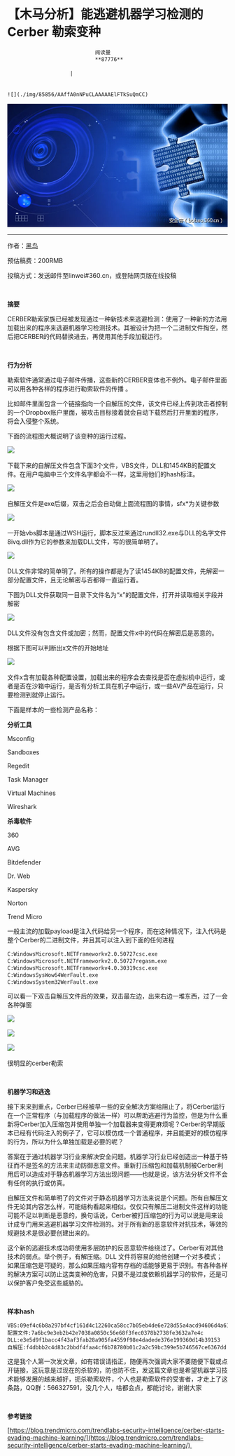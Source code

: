 
# 【木马分析】能逃避机器学习检测的 Cerber 勒索变种


                                阅读量   
                                **87776**
                            
                        |
                        
                                                                                                                                    ![](./img/85856/AAffA0nNPuCLAAAAAElFTkSuQmCC)
                                                                                            



**[![](./img/85856/t0181feb58a3b4fc993.jpg)](./img/85856/t0181feb58a3b4fc993.jpg)**

****

作者：[黑鸟](http://bobao.360.cn/member/contribute?uid=2730021436)

预估稿费：200RMB

投稿方式：发送邮件至linwei#360.cn，或登陆网页版在线投稿

**<br>**

**摘要**

CERBER勒索家族已经被发现通过一种新技术来逃避检测：使用了一种新的方法用加载出来的程序来逃避机器学习检测技术。其被设计为把一个二进制文件掏空，然后把CERBER的代码替换进去，再使用其他手段加载运行。

<br>

**行为分析**

勒索软件通常通过电子邮件传播，这些新的CERBER变体也不例外。电子邮件里面可以用各种各样的程序进行勒索软件的传播 。

比如邮件里面包含一个链接指向一个自解压的文件，该文件已经上传到攻击者控制的一个Dropbox账户里面，被攻击目标接着就会自动下载然后打开里面的程序，将会入侵整个系统。

下面的流程图大概说明了该变种的运行过程。

[![](./img/85856/AAffA0nNPuCLAAAAAElFTkSuQmCC)](https://p4.ssl.qhimg.com/t01d78e932e046185ef.jpg)

下载下来的自解压文件包含下面3个文件，VBS文件，DLL和1454KB的配置文件。在用户电脑中三个文件名字都会不一样，这里用他们的hash标注。<br>

[![](./img/85856/AAffA0nNPuCLAAAAAElFTkSuQmCC)](https://p5.ssl.qhimg.com/t012bbbc7bd235da3ff.jpg)

自解压文件是exe后缀，双击之后会自动做上面流程图的事情，sfx*为关键参数

[![](./img/85856/AAffA0nNPuCLAAAAAElFTkSuQmCC)](https://p4.ssl.qhimg.com/t01fd6d68fc9f46eba6.jpg)

一开始vbs脚本是通过WSH运行，脚本反过来通过rundll32.exe与DLL的名字文件8ivq.dll作为它的参数来加载DLL文件，写的很简单明了。

[![](./img/85856/AAffA0nNPuCLAAAAAElFTkSuQmCC)](https://p3.ssl.qhimg.com/t01d5cf572e09adc6e9.jpg)

DLL文件非常的简单明了。所有的操作都是为了读1454KB的配置文件，先解密一部分配置文件，且无论解密与否都得一直运行着。

下图为DLL文件获取同一目录下文件名为“x”的配置文件，打开并读取相关字段并解密

[![](./img/85856/AAffA0nNPuCLAAAAAElFTkSuQmCC)](https://p3.ssl.qhimg.com/t01d421b18166b5ad67.jpg)

DLL文件没有包含文件或加密；然而，配置文件x中的代码在解密后是恶意的。

根据下图可以判断出x文件的开始地址

[![](./img/85856/AAffA0nNPuCLAAAAAElFTkSuQmCC)](https://p3.ssl.qhimg.com/t016c4f8879ca8a2550.jpg)

文件x含有加载各种配置设置，加载出来的程序会去查找是否在虚拟机中运行，或者是否在沙箱中运行，是否有分析工具在机子中运行，或一些AV产品在运行，只要检测到就停止运行。

下面是样本的一些检测产品名称：

**分析工具**

Msconfig

Sandboxes

Regedit

Task Manager

Virtual Machines

Wireshark

**杀毒软件**

360

AVG

Bitdefender

Dr. Web

Kaspersky

Norton

Trend Micro

一般主流的加载payload是注入代码给另一个程序，而在这种情况下，注入代码是整个Cerber的二进制文件，并且其可以注入到下面的任何进程



```
C:WindowsMicrosoft.NETFrameworkv2.0.50727csc.exe
C:WindowsMicrosoft.NETFrameworkv2.0.50727regasm.exe
C:WindowsMicrosoft.NETFrameworkv4.0.30319csc.exe
C:WindowsSysWow64WerFault.exe
C:WindowsSystem32WerFault.exe
```

可以看一下双击自解压文件后的效果，双击最左边，出来右边一堆东西，过了一会各种弹窗

[![](./img/85856/AAffA0nNPuCLAAAAAElFTkSuQmCC)](https://p4.ssl.qhimg.com/t012e76f8a6474711ff.jpg)

[![](./img/85856/AAffA0nNPuCLAAAAAElFTkSuQmCC)](https://p3.ssl.qhimg.com/t01a1a7d6d08c67a99a.jpg)

[![](./img/85856/AAffA0nNPuCLAAAAAElFTkSuQmCC)](https://p0.ssl.qhimg.com/t018fd09c59f10a10cf.jpg)

很明显的cerber勒索

<br>

**机器学习和逃逸**

接下来来到重点，Cerber已经被早一些的安全解决方案给阻止了，将Cerber运行在一个正常程序（与加载程序的做法一样）可以帮助逃避行为监控，但是为什么重新将Cerber加入压缩包并使用单独一个加载器来变得更麻烦呢？Cerber的早期版本已经有代码注入的例子了，它可以模仿成一个普通程序，并且能更好的模仿程序的行为，所以为什么单独加载是必要的呢？

答案在于通过机器学习行业来解决安全问题。机器学习行业已经创造出一种基于特征而不是签名的方法来主动防御恶意文件。重新打压缩包和加载机制被Cerber利用后可以造成对于静态机器学习方法出现问题——也就是说，该方法分析文件不会有任何的执行或仿真。

自解压文件和简单明了的文件对于静态机器学习方法来说是个问题。所有自解压文件无论其内容怎么样，可能结构看起来相似。仅仅只有解压二进制文件这样的功能可能不足以判断是恶意的，换句话说，Cerber被打压缩包的行为可以说是用来设计成专门用来逃避机器学习文件检测的。对于所有新的恶意软件对抗技术，等效的规避技术是很必要创建出来的。

这个新的逃避技术成功将使用多层防护的反恶意软件给绕过了。Cerber有对其他技术的弱点。举个例子，有解压缩。DLL 文件将容易的给他创建一个对多模式；如果压缩包是可疑的，那么如果压缩内容有存档的话能够更易于识别。有各种各样的解决方案可以防止这类变种的危害，只要不是过度依赖机器学习的软件，还是可以保护客户免受这些威胁的。

<br>

**样本hash**

```
VBS:09ef4c6b8a297bf4cf161d4c12260ca58cc7b05eb4de6e728d55a4acd94606d4a61eb7c8D
配置文件:7a6bc9e3eb2b42e7038a0850c56e68f3fec0378b2738fe3632a7e4c
DLL:e3e5d9f1bacc4f43af3fab28a905fa4559f98e4dadede376e199360d14b39153
自解压:f4dbbb2c4d83c2bbdf4faa4cf6b78780b01c2a2c59bc399e5b746567ce6367dd
```

这是我个人第一次发文章，如有错误请指正，随便再次强调大家不要随便下载或点开链接，这玩意是过现在的杀软的，防也防不住，发这篇文章也是希望机器学习技术能够发展的越来越好，扼杀勒索软件，个人也是勒索软件的受害者，才走上了这条路，QQ群：566327591，没几个人，啥都会点，都能讨论，谢谢大家

<br>

**参考链接**

[https://blog.trendmicro.com/trendlabs-security-intelligence/cerber-starts-evading-machine-learning/](https://blog.trendmicro.com/trendlabs-security-intelligence/cerber-starts-evading-machine-learning/) 
